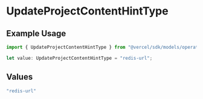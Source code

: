 # UpdateProjectContentHintType

## Example Usage

```typescript
import { UpdateProjectContentHintType } from "@vercel/sdk/models/operations";

let value: UpdateProjectContentHintType = "redis-url";
```

## Values

```typescript
"redis-url"
```